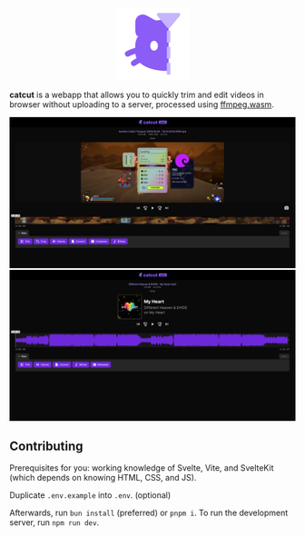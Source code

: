 <div align=center>
	<a href="https://catcut.snaz.in">
		<img src="/static/images/icon.png" height="128" alt="catcut">
	</a>
</div>

**catcut** is a webapp that allows you to quickly trim and edit videos in browser without uploading to a server, processed using [ffmpeg.wasm](https://github.com/ffmpegwasm/ffmpeg.wasm).

![](/static/images/screenshots/desktop-video.png)
![](/static//images/screenshots/desktop-audio.png)

## Contributing

Prerequisites for you: working knowledge of Svelte, Vite, and SvelteKit (which depends on knowing HTML, CSS, and JS).

Duplicate `.env.example` into `.env`. (optional)

Afterwards, run `bun install` (preferred) or `pnpm i`.
To run the development server, run `npm run dev`.

